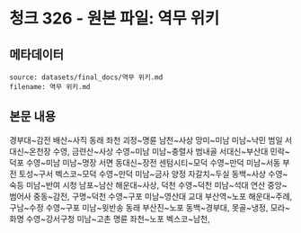# 청크 326 - 원본 파일: 역무 위키

## 메타데이터

```
source: datasets/final_docs/역무 위키.md
filename: 역무 위키.md
```

## 본문 내용

경부대~감전 배산~사직 동래 좌천 괴정~명륜 남천~사상 망미~미남 미남~낙민 범일 서대신~온천장 수영, 금련산~사상 수영~미남 미남~충렬사 범내골 서대신~부산대 민락~덕포 수영~미남 미남~명장 서면 동대신~장전 센텀시티~모덕 수영~만덕 미남~서동 부전 토성~구서 벡스코~모덕 수영~만덕 미남~금사 양정 자갈치~두실 동백~사상 수영~숙등 미남~반여 시청 남포~남산 해운대~사상, 덕천 수영~덕천 미남~석대 연산 중앙~범어사 중동~감전, 구명~덕천 수영~구포 미남~영산대 교대 부산역~노포 해운대~주례, 구남~수정 수영~구포 미남~윗반송 동래 부산진~노포 동백~경부대, 못골~냉정, 모라~화명 수영~강서구청 미남~고촌 명륜 좌천~노포 벡스코~남천,